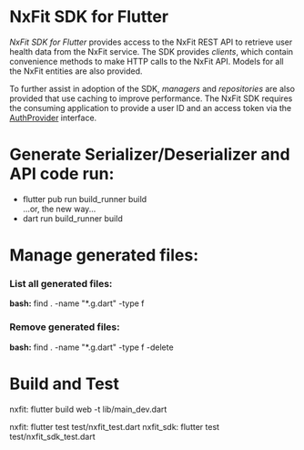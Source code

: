 # NxFit SDK for Flutter

*NxFit SDK for Flutter* provides access to the NxFit REST API to retrieve user health data from the NxFit service. The SDK provides *clients*, which contain convenience methods to make HTTP calls to the NxFit API. Models for all the NxFit entities are also provided.

To further assist in adoption of the SDK, *managers* and *repositories* are also provided that use caching to improve performance. The NxFit SDK requires the consuming application to provide a user ID and an access token via the [AuthProvider](auth_auth_provider/AuthProvider-class.html) interface.

# Generate Serializer/Deserializer and API code run:
- flutter pub run build_runner build  
...or, the new way...  
- dart run build_runner build

# Manage generated files:
### List all generated files:
**bash:** find . -name "*.g.dart" -type f

### Remove generated files:
**bash:** find . -name "*.g.dart" -type f -delete

# Build and Test

nxfit: flutter build web -t lib/main_dev.dart

nxfit: flutter test test/nxfit_test.dart
nxfit_sdk: flutter test test/nxfit_sdk_test.dart
